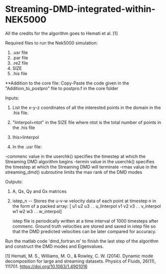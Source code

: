 # Streaming-DMD-integrated-within-NEK5000
All the credits for the algorithm goes to Hemati et al. [1]

Required files to run the Nek5000 simulation:
1. .usr file
2. .par file
3. .re2 file
4. SIZE
5. .his file

**Addition to the core file:
Copy-Paste the code given in the "Addition_to_postpro" file to postpro.f in the core folder

Inputs:
1. List the x-y-z coordinates of all the interested points in the domain in the .his file.
2. "linterpol=ntot" in the SIZE file where ntot is the total number of points in the .his file
3. lhis>linterpol

4. In the .usr file:

  -commenc value in the userchk() specifies the timestep at which the Streaming DMD algorithm begins 
  -termin value  in the userchk() specifies the timestep at which the Streaming DMD will terminate
  -rmax value in the streaming_dmd() subroutine limits the max rank of the DMD modes

Outputs:
1. A, Qx, Qy and Gx matrices
2. istep_n -- Stores the u-v-w velocity data of each point at timestep n in the form of a packed array:
   [ u1
     u2 
     u3
     .
     .
     u_linterpol
     v1
     v2
     v3
     .
     .
     v_interpol
     w1
     w2
     w3
     .
     .
     w_interpol]      
  
     istep file is periodically written at a time interval of 1000 timesteps after commenc.
     Ground truth velocities are stored and saved in istep file so that the DMD predicted velocities can be later compared for accuracy.

 Run the matlab code 'dmd_fortran.m' to finish the last step of the algorithm and construct the DMD modes and Eigenvalues. 



[1] Hemati, M. S., Williams, M. O., & Rowley, C. W. (2014). Dynamic mode decomposition for large and streaming datasets. Physics of Fluids, 26(11), 111701. https://doi.org/10.1063/1.4901016

